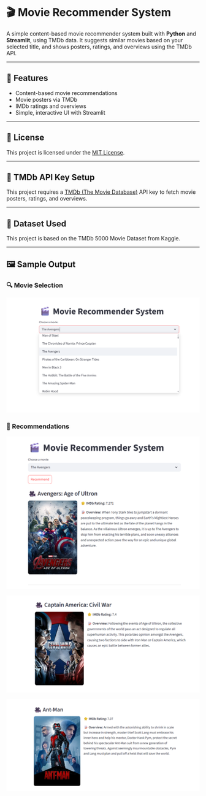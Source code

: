 # 🎬 Movie Recommender System

A simple content-based movie recommender system built with **Python** and **Streamlit**, using TMDb data. It suggests similar movies based on your selected title, and shows posters, ratings, and overviews using the TMDb API.

---

## 🚀 Features

- Content-based movie recommendations
- Movie posters via TMDb
- IMDb ratings and overviews
- Simple, interactive UI with Streamlit

---

## 📜 License

This project is licensed under the [MIT License](LICENSE).

---

## 🔑 TMDb API Key Setup

This project requires a [TMDb (The Movie Database)](https://www.themoviedb.org/) API key to fetch movie posters, ratings, and overviews.

---

## 📁 Dataset Used

This project is based on the TMDb 5000 Movie Dataset from Kaggle.

---

## 🖼️ Sample Output

### 🔍 Movie Selection

![Select Movie](select_movie.png)

### 🎥 Recommendations

![Recommendation 1](output_1.png)

![Recommendation 2](output_2.png)

![Recommendation 3](output_3.png)
